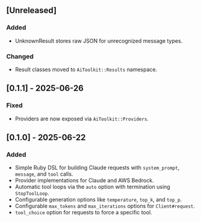 ## [Unreleased]
### Added
- UnknownResult stores raw JSON for unrecognized message types.
### Changed
- Result classes moved to `AiToolkit::Results` namespace.

## [0.1.1] - 2025-06-26
### Fixed
- Providers are now exposed via `AiToolkit::Providers`.

## [0.1.0] - 2025-06-22
### Added
- Simple Ruby DSL for building Claude requests with `system_prompt`, `message`, and `tool` calls.
- Provider implementations for Claude and AWS Bedrock.
- Automatic tool loops via the `auto` option with termination using `StopToolLoop`.
- Configurable generation options like `temperature`, `top_k`, and `top_p`.
- Configurable `max_tokens` and `max_iterations` options for `Client#request`.
- `tool_choice` option for requests to force a specific tool.

